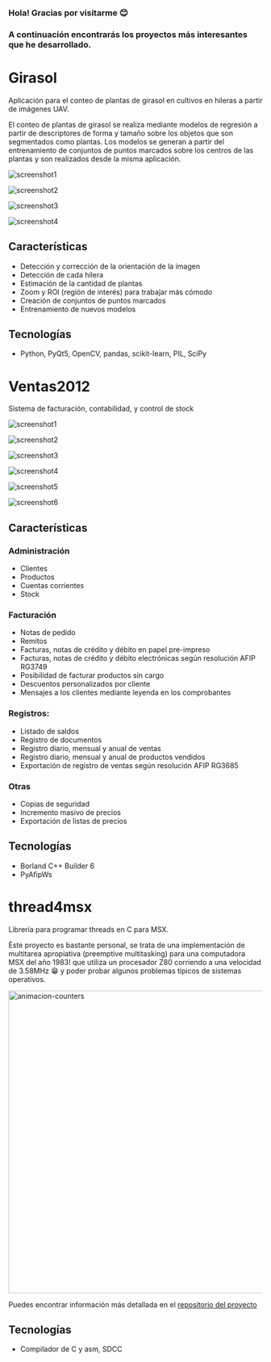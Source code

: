 ### Hola! Gracias por visitarme 😊
### A continuación encontrarás los proyectos más interesantes que he desarrollado.

# Girasol

Aplicación para el conteo de plantas de girasol en cultivos en hileras a partir de imágenes UAV.

El conteo de plantas de girasol se realiza mediante modelos de regresión a partir de descriptores de forma y tamaño sobre los objetos que son segmentados como plantas. Los modelos se generan a partir del entrenamiento de conjuntos de puntos marcados sobre los centros de las plantas y son realizados desde la misma aplicación.

![screenshot1](https://user-images.githubusercontent.com/75378876/176992989-09f57342-1a8d-42a3-9367-551aa8e23258.png)

![screenshot2](https://user-images.githubusercontent.com/75378876/176992992-e0fbc3d9-0dec-40bb-a94d-3574d7844a22.png)

![screenshot3](https://user-images.githubusercontent.com/75378876/176992993-514854b1-94a8-4b17-bf1c-8b2aac9d39cc.png)

![screenshot4](https://user-images.githubusercontent.com/75378876/176992994-8f557fd7-aa66-40b7-920f-316ca3756911.png)

## Características

* Detección y corrección de la orientación de la imagen
* Detección de cada hilera
* Estimación de la cantidad de plantas
* Zoom y ROI (región de interés) para trabajar más cómodo
* Creación de conjuntos de puntos marcados
* Entrenamiento de nuevos modelos

## Tecnologías

* Python, PyQt5, OpenCV, pandas, scikit-learn, PIL, SciPy

# Ventas2012

Sistema de facturación, contabilidad, y control de stock

![screenshot1](https://user-images.githubusercontent.com/75378876/176060409-bb010301-6841-4b8b-b585-54d2eea3dd98.png)

![screenshot2](https://user-images.githubusercontent.com/75378876/176060412-19d319c1-f7fb-416a-b833-04c081867dd5.png)

![screenshot3](https://user-images.githubusercontent.com/75378876/176060414-85de7556-0658-43e1-83bc-6003e41a096c.png)

![screenshot4](https://user-images.githubusercontent.com/75378876/176060415-ab73cd01-66db-42ea-8bc9-22f7808cf8e9.png)

![screenshot5](https://user-images.githubusercontent.com/75378876/176060417-8623779d-3c34-4a44-ac6f-379394636434.png)

![screenshot6](https://user-images.githubusercontent.com/75378876/176060418-f8394cfd-ba40-4cd1-bbdb-d6a5b5dc9d1a.png)

## Características

### Administración
* Clientes
* Productos
* Cuentas corrientes
* Stock

### Facturación
* Notas de pedido
* Remitos
* Facturas, notas de crédito y débito en papel pre-impreso
* Facturas, notas de crédito y débito electrónicas según resolución AFIP RG3749
* Posibilidad de facturar productos sin cargo
* Descuentos personalizados por cliente
* Mensajes a los clientes mediante leyenda en los comprobantes

### Registros:
* Listado de saldos
* Registro de documentos
* Registro diario, mensual y anual de ventas
* Registro diario, mensual y anual de productos vendidos
* Exportación de registro de ventas según resolución AFIP RG3685

### Otras
* Copias de seguridad
* Incremento masivo de precios
* Exportación de listas de precios


## Tecnologías
* Borland C++ Builder 6
* PyAfipWs


# thread4msx

Librería para programar threads en C para MSX.

Éste proyecto es bastante personal, se trata de una implementación de multitarea apropiativa (preemptive multitasking) para una computadora MSX del año 1983! que utiliza un procesador Z80 corriendo a una velocidad de 3.58MHz 😁 y poder probar algunos problemas típicos de sistemas operativos.

<img src="https://user-images.githubusercontent.com/75378876/175836223-fd2382e8-baa6-4956-8315-03707f2345bc.gif" alt="animacion-counters" width="600">

Puedes encontrar información más detallada en el [repositorio del proyecto](https://github.com/fcamussi/thread4msx)

## Tecnologías

* Compilador de C y asm, SDCC
